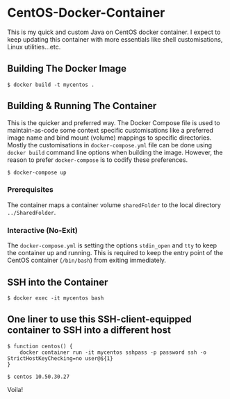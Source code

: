 # CentOS-Docker-Container
This is my quick and custom Java on CentOS docker container. I expect to keep updating this container with more essentials like shell customisations, Linux utilities...etc.
## Building The Docker Image
```
$ docker build -t mycentos .
```

## Building & Running The Container
This is the quicker and preferred way. The Docker Compose file is used to maintain-as-code some context specific customisations like a preferred image name and bind mount (volume) mappings to specific directories. Mostly the customisations in `docker-compose.yml` file can be done using `docker build` command line 
options when building the image. However, the reason to prefer `docker-compose` is to codify these preferences.
```
$ docker-compose up
```

### Prerequisites
The container maps a container volume `sharedFolder` to the local directory `../SharedFolder`.

### Interactive (No-Exit)
The `docker-compose.yml` is setting the options `stdin_open` and `tty` to keep the container up and running.
This is required to keep the entry point of the CentOS container (`/bin/bash`) from exiting immediately.

## SSH into the Container
```
$ docker exec -it mycentos bash
``` 

## One liner to use this SSH-client-equipped container to SSH into a different host
```
$ function centos() {
    docker container run -it mycentos sshpass -p password ssh -o StrictHostKeyChecking=no user@${1}
}

$ centos 10.50.30.27
```

Voila!
